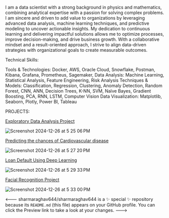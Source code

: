 I am a data scientist with a strong background in physics and mathematics, combining analytical expertise with a passion for solving complex problems. I am sincere and driven to add value to organizations by leveraging advanced data analysis, machine learning techniques, and predictive modeling to uncover actionable insights. My dedication to continuous learning and delivering impactful solutions allows me to optimize processes, improve decision-making, and drive business growth. With a collaborative mindset and a result-oriented approach, I strive to align data-driven strategies with organizational goals to create measurable outcomes.

Technical Skills:

Tools & Technologies: Docker, AWS, Oracle Cloud, Snowflake, Postman, Kibana, Grafana, Prometheus, Sagemaker,
Data Analysis: Machine Learning, Statistical Analysis, Feature Engineering, Risk Analysis
Techniques & Models: Classification, Regression, Clustering, Anomaly Detection, Random Forest, CNN, ANN, Decision Trees, K-NN, SVM, Naïve Bayes, Gradient Boosting, PCA, RNN, LSTM, Computer Vision
Data Visualization: Matplotlib, Seaborn, Plotly, Power BI, Tableau

PROJECTS:

[Exploratory Data Analysis Project](https://github.com/sharmaraghav644/Feature-Engineering-Project)

![Screenshot 2024-12-26 at 5 25 06 PM](https://github.com/user-attachments/assets/b2bb9e22-33db-480a-9782-eab8417449e6)



[Predicting the chances of Cardiovascular disease]((https://github.com/sharmaraghav644/ml-model))

![Screenshot 2024-12-26 at 5 27 20 PM](https://github.com/user-attachments/assets/0dbb1f49-ca1c-4dc7-b7ea-a558d69f35da)



[Loan Default Using Deep Learning](https://github.com/sharmaraghav644/deeplearning-model)

![Screenshot 2024-12-26 at 5 29 33 PM](https://github.com/user-attachments/assets/4ad68e4d-9d38-404e-a5c0-edaba4a6bb46)


[Facial Recognition Project](https://github.com/sharmaraghav644/FacialRecognitionCNN)

![Screenshot 2024-12-26 at 5 33 00 PM](https://github.com/user-attachments/assets/e946cd40-161b-4769-9e7c-a6b222bc4165)







<---
sharmaraghav644/sharmaraghav644 is a ✨ special ✨ repository because its `README.md` (this file) appears on your GitHub profile.
You can click the Preview link to take a look at your changes.
--->
